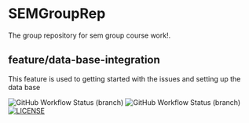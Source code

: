 # SEMGroupRep
The group repository for sem group course work!.

## feature/data-base-integration
This feature is used to getting started with the issues and setting up the data base

![GitHub Workflow Status (branch)](https://img.shields.io/github/actions/workflow/status/semGroup444/SEMGroupRep/main.yml?branch=master)
![GitHub Workflow Status (branch)](https://img.shields.io/github/actions/workflow/status/semGroup444/SEMGroupRep/main.yml?branch=develop)
[![LICENSE](https://img.shields.io/github/license/semGroup444/sem.svg?style=flat-square)](https://github.com/semGroup444/SEMGroupRep/blob/master/LICENSE)
